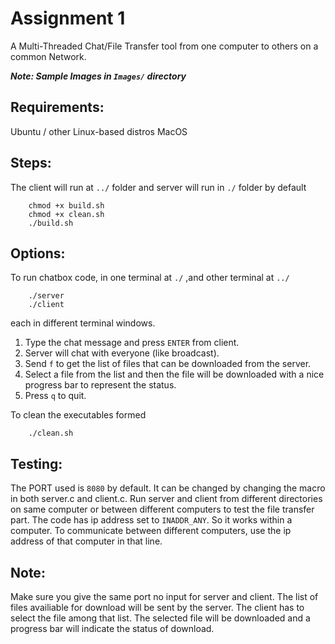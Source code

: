 # Assignment 1

A Multi-Threaded Chat/File Transfer tool from one computer to others on a common Network.

***Note: Sample Images in `Images/` directory***

## Requirements:

Ubuntu / other Linux-based distros
MacOS

## Steps:
The client will run at `../` folder and server will run in `./` folder by default 
```
	chmod +x build.sh
	chmod +x clean.sh
	./build.sh
```
## Options:

To run chatbox code, in one terminal at `./` ,and other terminal at `../`
```
	./server
	./client
```
each in different terminal windows.  

1. Type the chat message and press `ENTER` from client.
2. Server will chat with everyone (like broadcast).  
3. Send `f` to get the list of files that can be downloaded from the server.
4. Select a file from the list and then the file will be downloaded with a nice progress bar to represent the status.
5. Press `q` to quit.

To clean the executables formed
```
	./clean.sh
``` 

## Testing:

The PORT used is `8080` by default. It can be changed by changing the macro in both server.c and client.c. Run server and client from different directories on same computer or between different computers to test the file transfer part. The code has ip address set to `INADDR_ANY`. So it works within a computer. To communicate between different computers, use the ip address of that computer in that line. 

## Note:

Make sure you give the same port no input for server and client.
The list of files availiable for download will be sent by the server. The client has to select the file among that list. The selected file will be downloaded and a progress bar will indicate the status of download.
